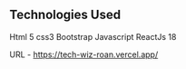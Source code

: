 ## Technologies Used
Html 5
css3
Bootstrap
Javascript
ReactJs 18

URL - https://tech-wiz-roan.vercel.app/
